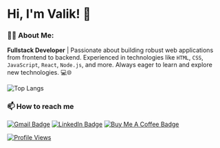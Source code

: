 # Hi, I'm Valik! 👋

### 👨‍💻 About Me:

**Fullstack Developer** | Passionate about building robust web applications from frontend to backend. Experienced in technologies like `HTML`, `CSS`, `JavaScript`, `React`, `Node.js`, and more. Always eager to learn and explore new technologies. 💻🌐

![Top Langs](https://github-readme-stats.vercel.app/api/top-langs/?username=valik3201&layout=compact)

### 📫 How to reach me

[![Gmail Badge](https://img.shields.io/badge/Gmail-EA4335?logo=gmail&logoColor=fff&style=flat)](mailto:valik3201@gmail.com)
[![LinkedIn Badge](https://img.shields.io/badge/LinkedIn-0A66C2?logo=linkedin&logoColor=fff&style=flat)](https://www.linkedin.com/in/valentynchernetskyi/)
[![Buy Me A Coffee Badge](https://img.shields.io/badge/Buy%20Me%20A%20Coffee-FD0?logo=buymeacoffee&logoColor=000&style=flat)](https://www.buymeacoffee.com/valik3201)

[![Profile Views](https://visitcount.itsvg.in/api?id=valik3201&label=Profile%20Views&color=12&icon=1&pretty=false)](https://visitcount.itsvg.in)
